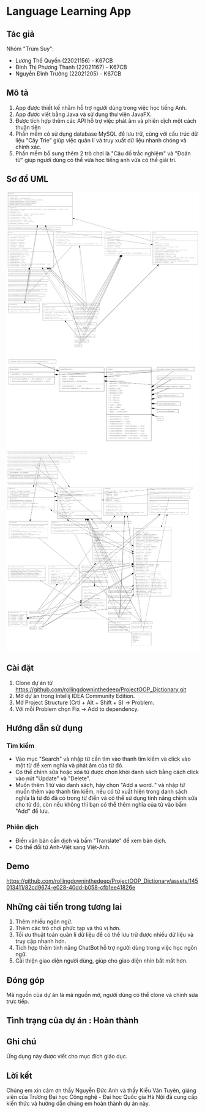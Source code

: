 # Language Learning App

## Tác giả
  Nhóm "Trùm Suy":
  - Lương Thế Quyền (22021156) - K67CB
  - Đinh Thị Phương Thanh (22021167) - K67CB
  - Nguyễn Đình Trường (22021205) - K67CB

## Mô tả
1. App được thiết kế nhằm hỗ trợ người dùng trong việc học tiếng Anh.
2. App được viết bằng Java và sử dụng thư viện JavaFX.
3. Được tích hợp thêm các API hỗ trợ việc phát âm và phiên dịch một cách thuận tiện
4. Phần mềm có sử dụng database MySQL để lưu trữ, cùng với cấu trúc dữ liệu "Cây Trie" giúp việc quản lí và truy xuất dữ liệu nhanh chóng và chính xác.
5. Phần mềm bổ sung thêm 2 trò chơi là "Câu đố trắc nghiệm" và "Đoán từ" giúp người dùng có thể vừa học tiếng anh vừa có thể giải trí.

## Sơ đồ UML
![DictionaryUMP](./UML/DictionaryApp.png)
![Multiple-choiceGameUMP](./UML/Multiple-choiceGame.png)
![WordleGameUMP](./UML/Wordle.png)

## Cài đặt
1. Clone dự án từ https://github.com/rollingdowninthedeep/ProjectOOP_Dictionary.git
2. Mở dự án trong Intellij IDEA Community Edition.
3. Mở Project Structure (Crtl + Alt + Shift + S) -> Problem.
4. Với mỗi Problem chọn Fix -> Add to dependency.

## Hướng dẫn sử dụng
### Tìm kiếm
- Vào mục "Search" và nhập từ cần tìm vào thanh tìm kiếm và click vào một từ để xem nghĩa và phát âm của từ đó.
- Có thể chỉnh sửa hoặc xóa từ được chọn khỏi danh sách bằng cách click vào nút "Update" và "Delete".
- Muốn thêm 1 từ vào danh sách, hãy chọn "Add a word.." và nhập từ muốn thêm vào thanh tìm kiếm, nếu có từ xuất hiện trong danh sách nghĩa là từ đó đã có trong từ điển và có thể sử dụng tính năng chỉnh sửa cho từ đó, còn nếu không thì bạn có thể thêm nghĩa của từ vào bấm "Add" để lưu.
### Phiên dịch
- Điền văn bản cần dịch và bấm "Translate" để xem bản dịch.
- Có thể đổi từ Anh-Việt sang Việt-Anh.

## Demo

https://github.com/rollingdowninthedeep/ProjectOOP_Dictionary/assets/145013411/82cd9674-e028-40dd-b058-cfb1ee41826e



## Những cải tiến trong tương lai
1. Thêm nhiều ngôn ngữ.
2. Thêm các trò chơi phức tạp và thú vị hơn.
3. Tối ưu thuật toán quản lí dữ liệu để có thể lưu trữ được nhiều dữ liệu và truy cập nhanh hơn.
4. Tích hợp thêm tính năng ChatBot hỗ trợ người dùng trong việc học ngôn ngữ.
5. Cải thiện giao diện người dùng, giúp cho giao diện nhìn bắt mắt hơn.

## Đóng góp
Mã nguồn của dự án là mã nguồn mở, người dùng có thể clone và chỉnh sửa trực tiếp.

## Tình trạng của dự án : Hoàn thành

## Ghi chú
Ứng dụng này được viết cho mục đích giáo dục.

## Lời kết
  Chúng em xin cảm ơn thầy Nguyễn Đức Anh và thầy Kiểu Văn Tuyên, giảng viên của Trường Đại học Công nghệ - Đại học Quốc gia Hà Nội đã cung cấp kiến thức và hướng dẫn chúng em hoàn thành dự án này. 
